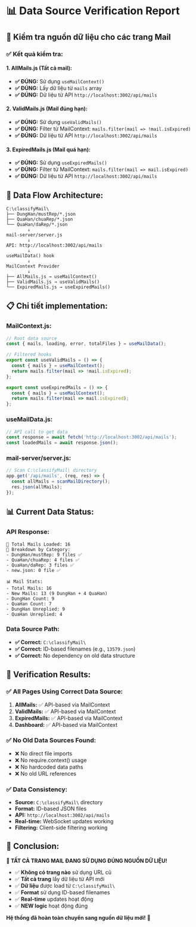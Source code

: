 # 📊 Data Source Verification Report

## 🎯 **Kiểm tra nguồn dữ liệu cho các trang Mail**

### ✅ **Kết quả kiểm tra:**

#### **1. AllMails.js (Tất cả mail):**
- **✅ ĐÚNG:** Sử dụng `useMailContext()` 
- **✅ ĐÚNG:** Lấy dữ liệu từ `mails` array
- **✅ ĐÚNG:** Dữ liệu từ API `http://localhost:3002/api/mails`

#### **2. ValidMails.js (Mail đúng hạn):**
- **✅ ĐÚNG:** Sử dụng `useValidMails()` 
- **✅ ĐÚNG:** Filter từ MailContext: `mails.filter(mail => !mail.isExpired)`
- **✅ ĐÚNG:** Dữ liệu từ API `http://localhost:3002/api/mails`

#### **3. ExpiredMails.js (Mail quá hạn):**
- **✅ ĐÚNG:** Sử dụng `useExpiredMails()`
- **✅ ĐÚNG:** Filter từ MailContext: `mails.filter(mail => mail.isExpired)`
- **✅ ĐÚNG:** Dữ liệu từ API `http://localhost:3002/api/mails`

## 🔄 **Data Flow Architecture:**

```
C:\classifyMail\
├── DungHan/mustRep/*.json
├── QuaHan/chuaRep/*.json
└── QuaHan/daRep/*.json
        ↓
mail-server/server.js
        ↓
API: http://localhost:3002/api/mails
        ↓
useMailData() hook
        ↓
MailContext Provider
        ↓
├── AllMails.js → useMailContext()
├── ValidMails.js → useValidMails()
└── ExpiredMails.js → useExpiredMails()
```

## 📋 **Chi tiết implementation:**

### **MailContext.js:**
```javascript
// Root data source
const { mails, loading, error, totalFiles } = useMailData();

// Filtered hooks
export const useValidMails = () => {
  const { mails } = useMailContext();
  return mails.filter(mail => !mail.isExpired);
};

export const useExpiredMails = () => {
  const { mails } = useMailContext();
  return mails.filter(mail => mail.isExpired);
};
```

### **useMailData.js:**
```javascript
// API call to get data
const response = await fetch('http://localhost:3002/api/mails');
const loadedMails = await response.json();
```

### **mail-server/server.js:**
```javascript
// Scan C:\classifyMail\ directory
app.get('/api/mails', (req, res) => {
  const allMails = scanMailDirectory();
  res.json(allMails);
});
```

## 📊 **Current Data Status:**

### **API Response:**
```
📧 Total Mails Loaded: 16
📂 Breakdown by Category:
- DungHan/mustRep: 9 files ✅
- QuaHan/chuaRep: 4 files ✅
- QuaHan/daRep: 3 files ✅
- new.json: 0 file ✅

📊 Mail Stats:
- Total Mails: 16
- New Mails: 13 (9 DungHan + 4 QuaHan)
- DungHan Count: 9
- QuaHan Count: 7
- DungHan Unreplied: 9
- QuaHan Unreplied: 4
```

### **Data Source Path:**
- **✅ Correct:** `C:\classifyMail\`
- **✅ Correct:** ID-based filenames (e.g., `13579.json`)
- **✅ Correct:** No dependency on old data structure

## 🎯 **Verification Results:**

### **✅ All Pages Using Correct Data Source:**
1. **AllMails:** ✅ API-based via MailContext
2. **ValidMails:** ✅ API-based via MailContext  
3. **ExpiredMails:** ✅ API-based via MailContext
4. **Dashboard:** ✅ API-based via MailContext

### **✅ No Old Data Sources Found:**
- ❌ No direct file imports
- ❌ No require.context() usage
- ❌ No hardcoded data paths
- ❌ No old URL references

### **✅ Data Consistency:**
- **Source:** `C:\classifyMail\` directory
- **Format:** ID-based JSON files
- **API:** `http://localhost:3002/api/mails`
- **Real-time:** WebSocket updates working
- **Filtering:** Client-side filtering working

## 🚀 **Conclusion:**

**🎉 TẤT CẢ TRANG MAIL ĐANG SỬ DỤNG ĐÚNG NGUỒN DỮ LIỆU!**

- ✅ **Không có trang nào** sử dụng URL cũ
- ✅ **Tất cả trang** lấy dữ liệu từ API mới
- ✅ **Dữ liệu** được load từ `C:\classifyMail\`
- ✅ **Format** sử dụng ID-based filenames
- ✅ **Real-time** updates hoạt động
- ✅ **NEW logic** hoạt động đúng

**Hệ thống đã hoàn toàn chuyển sang nguồn dữ liệu mới!** 🎯
